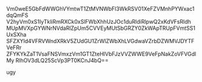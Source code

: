 Vm0weE5GbFdWWGhVYmtwT1ZtMVNWbFl3WkRSV01XeFZVMnhPYWxac1dqQmFS
V2hyVm0xS1IyTkliRmRXCk0xSlFWbXhhUzJOc1duRldiRlpwQ2xKdVFsRldh
MUpMVXpGYWNrNVdaRlZpUm5CVVEyMUtSbGRZY0ZkWApTRUpFVmtSS1UxSXha
SFZXYld4VFRVWndXRkV5ZUdGU1ZrWlZWbXhLVGdwaVZrbDZWMVJDYTFVeFRr
ZFYKYkZaT1VsaFNSVmxzVm1GT1ZteHlVbFJzVVZWWE9VeFpNakZoVFVGdlMy
RlhOV3dLQ25ScVp3PT0KCnJ4bQ==

ugy
